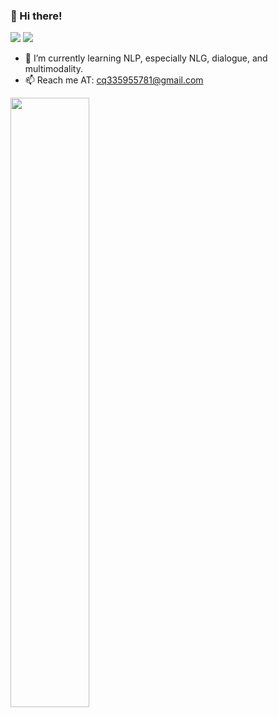 <!--
**Aman-4-Real/Aman-4-Real** is a ✨ _special_ ✨ repository because its `README.md` (this file) appears on your GitHub profile.
Here are some ideas to get you started:

- 🔭 I’m currently working on ...
- 🌱 I’m currently learning ...
- 👯 I’m looking to collaborate on ...
- 🤔 I’m looking for help with ...
- 💬 Ask me about ...
- 📫 How to reach me: ...
- 😄 Pronouns: ...
- ⚡ Fun fact: ...
-->


### 👋 Hi there!

![](https://img.shields.io/badge/dynamic/json?color=success&label=GitHub&query=%24.data.totalSubs&suffix=%20followers&url=https%3A%2F%2Fapi.spencerwoo.com%2Fsubstats%2F%3Fsource%3Dgithub%26queryKey%3DAman-4-Real)
![](https://visitor-badge.glitch.me/badge?page_id=Aman-4-Real)

<!-- [![Top Langs](https://github-readme-stats.vercel.app/api/top-langs/?username=Aman-4-Real&layout=compact)](https://github.com/Aman-4-Real/github-readme-stats) -->
<!-- <img src="https://github-readme-stats.vercel.app/api/top-langs/?username=Aman-4-Real" align="right" width="34%"> -->

<!-- - 👨‍🎓 I’m a master student in GSAI@RUC. -->
- 🌱 I’m currently learning NLP, especially NLG, dialogue, and multimodality.
- 📫 Reach me AT: cq335955781@gmail.com
<!--
- 👾 I almost just started building my GitHub and hope to get continuous progress.
-->
<!-- [![Aman-4-Real's github stats](https://github-readme-stats.vercel.app/api?username=Aman-4-Real&show_icons=true&theme=highcontrast)](https://github.com/Aman-4-Real/github-readme-stats) -->
<img src="https://github-readme-stats.vercel.app/api?username=Aman-4-Real&show_icons=true&theme=highcontrast" width="50%">


